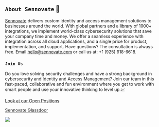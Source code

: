 ## `About Sennovate` 🔐

[Sennovate](https://sennovate.com/) delivers custom identity and access management solutions to businesses around the world. With global partners and a library of 1000+ integrations, we implement world-class cybersecurity solutions that save your company time and money. We offer a seamless experience with integration across all cloud applications, and a single price for product, implementation, and support. Have questions? The consultation is always free. Email hello@sennovate.com or call us at: +1 (925) 918-6618.


### `Join Us`

Do you love solving security challenges and have a strong background in cybersecurity and Identity and Access Management?
Join our team in this fast-paced, collaborative and fun environment where you get to work with smart people and use your innovative thinking to level up.📈

[Look at our Open Positions](https://sennovate.com/careers/)

[Sennovate Glassdoor](https://www.glassdoor.co.in/Reviews/Sennovate-Reviews-E1201142.htm)


<a href='https://www.glassdoor.com/Overview/Working-at-Sennovate-EI_IE1201142.11,20.htm'><img src='https://www.glassdoor.com/api/widget/verticalStarRating.htm?e=1201142'></a>
